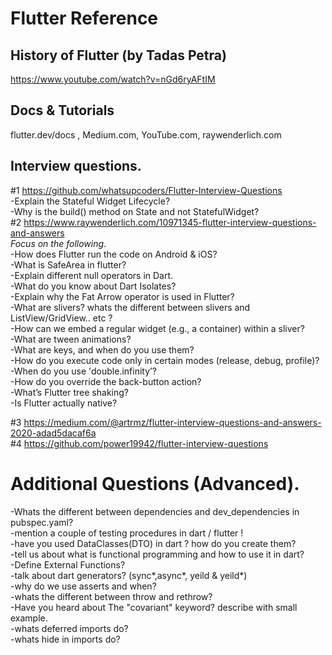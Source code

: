 # Flutter Reference
## History of Flutter (by Tadas Petra)
https://www.youtube.com/watch?v=nGd6ryAFtIM

## Docs & Tutorials
flutter.dev/docs , Medium.com, YouTube.com, raywenderlich.com  
## Interview questions.  
#1 https://github.com/whatsupcoders/Flutter-Interview-Questions  
-Explain the Stateful Widget Lifecycle?  
-Why is the build() method on State and not StatefulWidget?  
#2 https://www.raywenderlich.com/10971345-flutter-interview-questions-and-answers  
*Focus on the following*.  
-How does Flutter run the code on Android & iOS?  
-What is SafeArea in flutter?  
-Explain different null operators in Dart.  
-What do you know about Dart Isolates?  
-Explain why the Fat Arrow operator is used in Flutter?  
-What are slivers? whats the different between slivers and ListView/GridView.. etc ?  
-How can we embed a regular widget (e.g., a container) within a sliver?  
-What are tween animations?  
-What are keys, and when do you use them?  
-How do you execute code only in certain modes (release, debug, profile)?  
-When do you use 'double.infinity’?  
-How do you override the back-button action?  
-What’s Flutter tree shaking?  
-Is Flutter actually native?  

#3 https://medium.com/@artrmz/flutter-interview-questions-and-answers-2020-adad5dacaf6a  
#4 https://github.com/power19942/flutter-interview-questions  

# Additional Questions  (Advanced). 
-Whats the different between dependencies and dev_dependencies in pubspec.yaml?  
-mention a couple of testing procedures in dart / flutter !  
-have you used DataClasses(DTO) in dart ? how do you create them?  
-tell us about what is functional programming and how to use it in dart?  
-Define External Functions?  
-talk about dart generators? (sync*,async*, yeild & yeild*)  
-why do we use asserts and when?  
-whats the different between throw and rethrow?  
-Have you heard about The "covariant" keyword? describe with small example.  
-whats deferred imports do?  
-whats hide in imports do?



